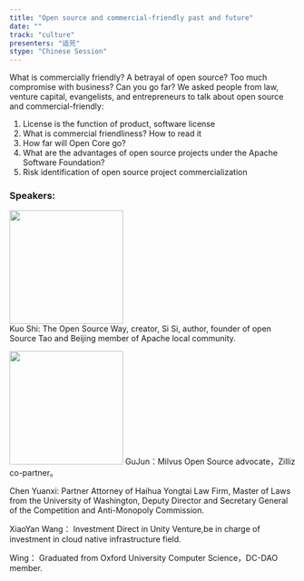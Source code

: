 ```yaml
---
title: "Open source and commercial-friendly past and future"
date: "" 
track: "culture"
presenters: "适兕"
stype: "Chinese Session"
---
```

What is commercially friendly? A betrayal of open source? Too much compromise with business? Can you go far? We asked people from law, venture capital, evangelists, and entrepreneurs to talk about open source and commercial-friendly:
1. License is the function of product, software license
2. What is commercial friendliness? How to read it
3. How far will Open Core go?
4. What are the advantages of open source projects under the Apache Software Foundation?
5. Risk identification of open source project commercialization
 ### Speakers: 
 <img src="images/speaker/1167.png" width="200" /><br>Kuo Shi: The Open Source Way, creator, Si Si, author, founder of open Source Tao and Beijing member of Apache local community.

 <img src="images/speaker/1167-1.png" width="200" /> GuJun：Milvus Open Source advocate，Zilliz co-partner。

Chen Yuanxi: Partner Attorney of Haihua Yongtai Law Firm, Master of Laws from the University of Washington, Deputy Director and Secretary General of the Competition and Anti-Monopoly Commission.

XiaoYan Wang： Investment Direct in Unity Venture,be in charge of investment in cloud native infrastructure field.

Wing： Graduated from Oxford University Computer Science，DC-DAO member.